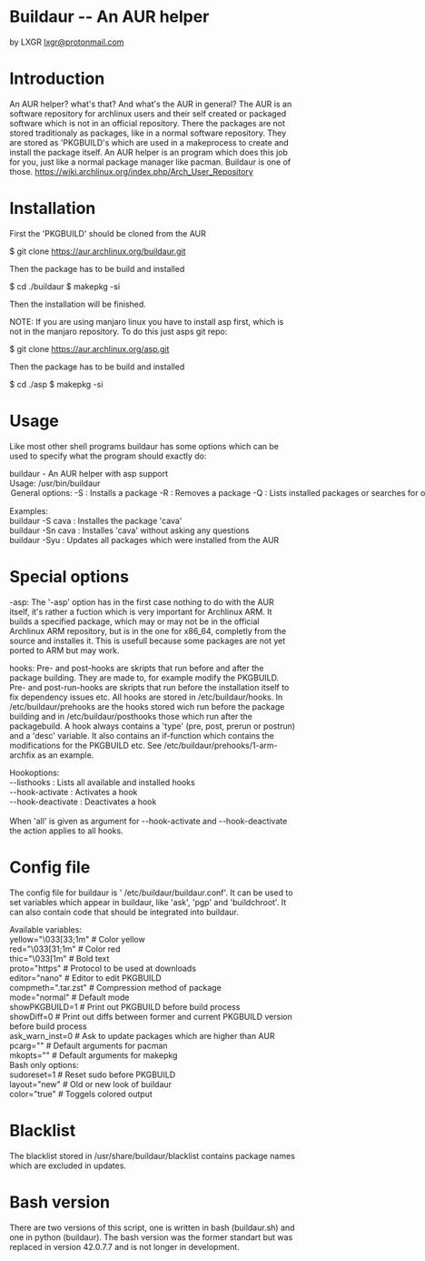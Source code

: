 # Buildaur -- An AUR helper
by LXGR <lxgr@protonmail.com>

# Introduction

An AUR helper? what's that? And what's the AUR in general?
The AUR is an software repository for archlinux users and their self created or packaged software which is not in an official repository. There the packages are not stored traditionaly as packages, like in a normal software repository. They are stored as 'PKGBUILD's which are used in a makeprocess to create and install the package itself.
An AUR helper is an program which does this job for you, just like a normal package manager like pacman.
Buildaur is one of those.
https://wiki.archlinux.org/index.php/Arch_User_Repository

# Installation

First the 'PKGBUILD' should be cloned from the AUR

$ git clone https://aur.archlinux.org/buildaur.git

Then the package has to be build and installed

$ cd ./buildaur
$ makepkg -si

Then the installation will be finished.

NOTE: If you are using manjaro linux you have to install asp first, which is not in the manjaro repository.
To do this just asps git repo:

$ git clone https://aur.archlinux.org/asp.git

Then the package has to be build and installed

$ cd ./asp
$ makepkg -si

# Usage

Like most other shell programs buildaur has some options which can be used to specify what the program should exactly do:

buildaur - An AUR helper with asp support<br>
Usage: /usr/bin/buildaur <option> <string><br>
   General options:<br>
      -S                : Installs a package<br>
      -R                : Removes a package<br>
      -Q                : Lists installed packages or searches for ones in the AUR<br>
      -Qs               : Search the AUR<br>
      -Qi               : Gives detailed package information<br>
      -Syu              : Updates all AUR packages<br>
      -asp              : Builds a package from source using asp (usefull for archlinux arm)<br>
      -aspyu            : Updates all asp packages (usefull for archlinux arm)<br>
      --show            : Shows the PKGBUILD of a given package<br>
      --clear           : Cleanes build dir<br>
      -v|--version      : Displays version of this program<br>
      -l|--license      : Displays license of this program<br>
      --make-chroot     : Creates a chroot dir which can be used for building packages<br>
      --about           : Displays an about text<br>
<br>
   Additional options for -S,-R,-Syu,-asp,-aspyu:<br>
      n                 : Doesn't ask questions<br>
      spgp              : Skips pgp checks of sourcecode<br>
      ch                : Builds the package in a clean chroot (you may run into some problems using this on archlinux arm!)<br>
      di                : Just builds the package<br>
      co                : Toggles colored output on and off<br>
<br>
<br>
   Additional options for --show:<br>
      --diff            : Outputs diff between current pkgbuildver and former pkgbuildver<br>
<br>
   Additional options for -Q,-Qs<br>
      q                 : Just outputs pknames and vers<br>
      qq                : JUST outputs pknames<br>
      --by              : Defines the value that should be searched by (values: name name-desc maintainer depends makedepends optdepends checkdepends<br>
<br>
   Hookoptions:<br>
      --listhooks       : Lists all available and installed hooks<br>
      --hook-activate   : Activates a hook<br>
      --hook-deactivate : Deactivates a hook<br>
<br>
   Help options:<br>
      -h|--help         : Displays this help-dialog<br>
<br>

Examples:<br>
    buildaur -S cava    : Installes the package 'cava'<br>
    buildaur -Sn cava   : Installes 'cava' without asking any questions<br>
    buildaur -Syu       : Updates all packages which were installed from the AUR<br>

# Special options

-asp:
  The '-asp' option has in the first case nothing to do with the AUR itself, it's rather a fuction which is very important for Archlinux ARM.
  It builds a specified package, which may or may not be in the official Archlinux ARM repository, but is in the one for x86_64, completly from the source and installes it. This is usefull because some packages are not yet ported to ARM but may work.

hooks:
  Pre- and post-hooks are skripts that run before and after the package building.
  They are made to, for example modify the PKGBUILD.
  Pre- and post-run-hooks are skripts that run before the installation itself to fix dependency issues etc.
  All hooks are stored in /etc/buildaur/hooks.
  In /etc/buildaur/prehooks are the hooks stored wich run before the package building
  and in /etc/buildaur/posthooks those which run after the packagebuild.
  A hook always contains a 'type' (pre, post, prerun or postrun) and a 'desc' variable.
  It also contains an if-function which contains the modifications for the PKGBUILD etc.
  See /etc/buildaur/prehooks/1-arm-archfix as an example.

  Hookoptions:<br>
     --listhooks       : Lists all available and installed hooks<br>
     --hook-activate   : Activates a hook<br>
     --hook-deactivate : Deactivates a hook<br><br>
     When 'all' is given as argument for --hook-activate and --hook-deactivate the action applies to all hooks.

# Config file

The config file for buildaur is ' /etc/buildaur/buildaur.conf'. It can be used to set variables which appear in buildaur, like 'ask', 'pgp' and 'buildchroot'. It can also contain code that should be integrated into buildaur.

Available variables:<br>
yellow="\033[33;1m" # Color yellow<br>
red="\033[31;1m" # Color red<br>
thic="\033[1m" # Bold text<br>
proto="https" # Protocol to be used at downloads<br>
editor="nano" # Editor to edit PKGBUILD<br>
compmeth=".tar.zst" # Compression method of package<br>
mode="normal" # Default mode<br>
showPKGBUILD=1 # Print out PKGBUILD before build process<br>
showDiff=0 # Print out diffs between former and current PKGBUILD version before build process<br>
ask_warn_inst=0 # Ask to update packages which are higher than AUR<br>
pcarg="" # Default arguments for pacman<br>
mkopts="" # Default arguments for makepkg<br>
Bash only options:<br>
sudoreset=1 # Reset sudo before PKGBUILD<br>
layout="new" # Old or new look of buildaur<br>
color="true" # Toggels colored output<br>

# Blacklist

The blacklist stored in /usr/share/buildaur/blacklist contains package names which are excluded in updates.

# Bash version

There are two versions of this script, one is written in bash (buildaur.sh) and one in python (buildaur). The bash version was the former standart but was replaced in version 42.0.7.7 and is not longer in development.
